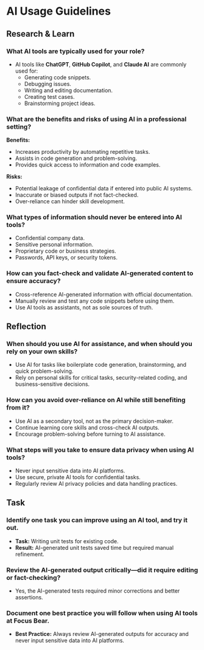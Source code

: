 # AI Usage Guidelines

## Research & Learn

### What AI tools are typically used for your role?
- AI tools like **ChatGPT**, **GitHub Copilot**, and **Claude AI** are commonly used for:
  - Generating code snippets.
  - Debugging issues.
  - Writing and editing documentation.
  - Creating test cases.
  - Brainstorming project ideas.

### What are the benefits and risks of using AI in a professional setting?
**Benefits:**
- Increases productivity by automating repetitive tasks.
- Assists in code generation and problem-solving.
- Provides quick access to information and code examples.

**Risks:**
- Potential leakage of confidential data if entered into public AI systems.
- Inaccurate or biased outputs if not fact-checked.
- Over-reliance can hinder skill development.

### What types of information should never be entered into AI tools?
- Confidential company data.
- Sensitive personal information.
- Proprietary code or business strategies.
- Passwords, API keys, or security tokens.

### How can you fact-check and validate AI-generated content to ensure accuracy?
- Cross-reference AI-generated information with official documentation.
- Manually review and test any code snippets before using them.
- Use AI tools as assistants, not as sole sources of truth.

## Reflection

### When should you use AI for assistance, and when should you rely on your own skills?
- Use AI for tasks like boilerplate code generation, brainstorming, and quick problem-solving.
- Rely on personal skills for critical tasks, security-related coding, and business-sensitive decisions.

### How can you avoid over-reliance on AI while still benefiting from it?
- Use AI as a secondary tool, not as the primary decision-maker.
- Continue learning core skills and cross-check AI outputs.
- Encourage problem-solving before turning to AI assistance.

### What steps will you take to ensure data privacy when using AI tools?
- Never input sensitive data into AI platforms.
- Use secure, private AI tools for confidential tasks.
- Regularly review AI privacy policies and data handling practices.

## Task

### Identify one task you can improve using an AI tool, and try it out.
- **Task:** Writing unit tests for existing code.
- **Result:** AI-generated unit tests saved time but required manual refinement.

### Review the AI-generated output critically—did it require editing or fact-checking?
- Yes, the AI-generated tests required minor corrections and better assertions.

### Document one best practice you will follow when using AI tools at Focus Bear.
- **Best Practice:** Always review AI-generated outputs for accuracy and never input sensitive data into AI platforms.
